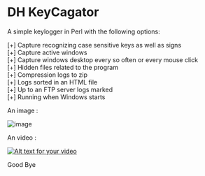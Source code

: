 DH KeyCagator
=============

A simple keylogger in Perl with the following options:<br>

[+] Capture recognizing case sensitive keys as well as signs<br>
[+] Capture active windows<br>
[+] Capture windows desktop every so often or every mouse click<br>
[+] Hidden files related to the program<br>
[+] Compression logs to zip<br>
[+] Logs sorted in an HTML file<br>
[+] Up to an FTP server logs marked<br>
[+] Running when Windows starts<br>

An image : 

![image](http://doddyhackman.webcindario.com/images/dhkey16.jpg)

An video : 

[![Alt text for your video](http://img.youtube.com/vi/HXfQNDXMZL8/0.jpg)](http://www.youtube.com/watch?v=HXfQNDXMZL8)

Good Bye
